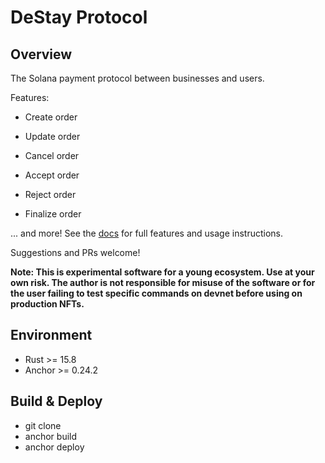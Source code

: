 # DeStay Protocol

## Overview

The Solana payment protocol between businesses and users.

Features:

-   Create order

-   Update order

-   Cancel order

-   Accept order

-   Reject order

-   Finalize order

... and more! See the [docs](./programs/ordering_system/src/lib.rs) for full features and usage instructions.


Suggestions and PRs welcome!

**Note: This is experimental software for a young ecosystem. Use at your own risk. The author is not responsible for misuse of the software or for the user failing to test specific commands on devnet before using on production NFTs.**


## Environment

-   Rust >= 15.8
-   Anchor >= 0.24.2

## Build & Deploy

-   git clone
-   anchor build
-   anchor deploy